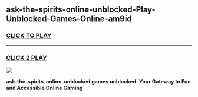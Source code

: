 
## ask-the-spirits-online-unblocked-Play-Unblocked-Games-Online-am9id
<h3>
<a href="https://premium76.site?title=ask-the-spirits-online-unblocked&ref=25A">CLICK TO PLAY</a></h3>
<hr>

<h3>
<a href="https://premium76.site?title=ask-the-spirits-online-unblocked&ref=25A">CLICK 2 PLAY</a>
  
</h3>

<a href="https://premium76.site?title=ask-the-spirits-online-unblocked&ref=25A"><img src="https://clearcache.store/games.png"></a>


**ask-the-spirits-online-unblocked games unblocked: Your Gateway to Fun and Accessible Online Gaming**

